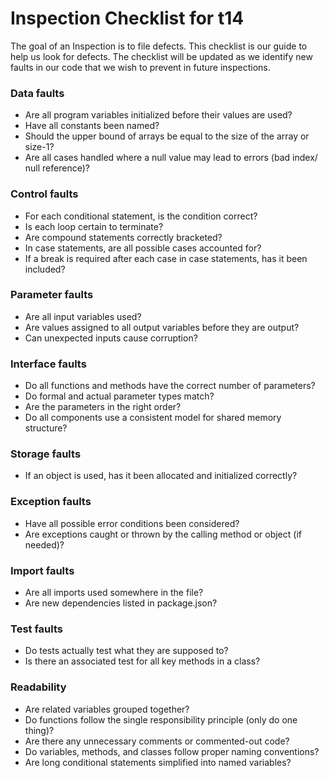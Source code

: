 # Inspection Checklist for t14

The goal of an Inspection is to file defects.
This checklist is our guide to help us look for defects.
The checklist will be updated as we identify new faults in our code that we wish to prevent in future inspections.


### Data faults
* Are all program variables initialized before their values are used?
* Have all constants been named?
* Should the upper bound of arrays be equal to the size of the array or size-1?
* Are all cases handled where a null value may lead to errors (bad index/ null reference)?

### Control faults
* For each conditional statement, is the condition correct?
* Is each loop certain to terminate?
* Are compound statements correctly bracketed?
* In case statements, are all possible cases accounted for?
* If a break is required after each case in case statements, has it been included?

### Parameter faults
* Are all input variables used?
* Are values assigned to all output variables before they are output?
* Can unexpected inputs cause corruption?

### Interface faults
* Do all functions and methods have the correct number of parameters?
* Do formal and actual parameter types match?
* Are the parameters in the right order?
* Do all components use a consistent model for shared memory structure?

### Storage faults
* If an object is used, has it been allocated and initialized correctly?

### Exception faults
* Have all possible error conditions been considered?
* Are exceptions caught or thrown by the calling method or object (if needed)?

### Import faults
* Are all imports used somewhere in the file?
* Are new dependencies listed in package.json?

### Test faults
* Do tests actually test what they are supposed to?
* Is there an associated test for all key methods in a class?

### Readability
* Are related variables grouped together?
* Do functions follow the single responsibility principle (only do one thing)?
* Are there any unnecessary comments or commented-out code?
* Do variables, methods, and classes follow proper naming conventions?
* Are long conditional statements simplified into named variables?